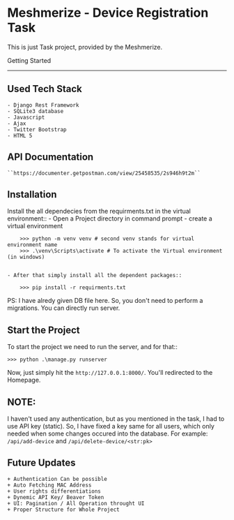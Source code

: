 Meshmerize - Device Registration Task
==================

This is just Task project, provided by the Meshmerize.

Getting Started
***************

Used Tech Stack
-----------------------------------
    - Django Rest Framework
    - SQLite3 database
    - Javascript
    - Ajax
    - Twitter Bootstrap
    - HTML 5

API Documentation
-----------------------------------
    ``https://documenter.getpostman.com/view/25458535/2s946h9t2m``


Installation
-----------------------------------
Install the all dependecies from the requirments.txt in the virtual environment::
    - Open a Project directory in command prompt
    - create a virtual environment
    
        >>> python -m venv venv # second venv stands for virtual environment name
        >>> .\venv\Scripts\activate # To activate the Virtual environment (in windows)


    - After that simply install all the dependent packages::

        >>> pip install -r requirments.txt


PS: I have alredy given DB file here. So, you don't need to perform a migrations. You can directly run server.


Start the Project
--------------------------------------
To start the project we need to run the server, and for that::

    >>> python .\manage.py runserver
        
Now, just simply hit the ``http://127.0.0.1:8000/``. You'll redirected to the Homepage.

NOTE:
--------------------------------------

I haven't used any authentication, but as you mentioned in the task, I had to use API key (static). So, I have fixed a key same for all users, which only needed when some changes occured into the database. For example: ``/api/add-device`` and ``/api/delete-device/<str:pk>``

Future Updates
-----------------------------------

    + Authentication Can be possible
    + Auto Fetching MAC Address
    + User rights differentiations
    + Dynemic API Key/ Beaver Token
    + UI: Pagination / All Operation throught UI
    + Proper Structure for Whole Project
